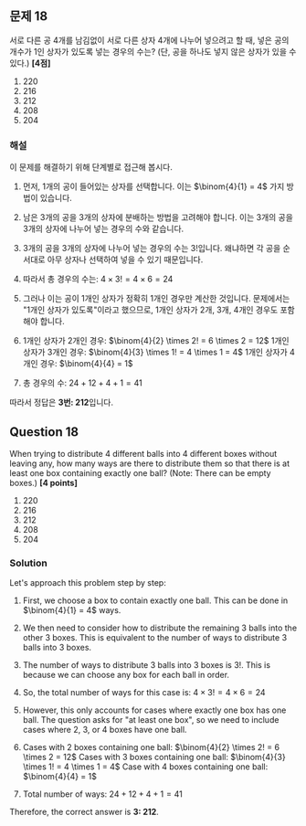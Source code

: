 

## 문제 18
서로 다른 공 4개를 남김없이 서로 다른 상자 4개에 나누어 넣으려고 할 때, 넣은 공의 개수가 1인 상자가 있도록 넣는 경우의 수는? (단, 공을 하나도 넣지 않은 상자가 있을 수 있다.) **[4점]**

1. 220
2. 216
3. 212
4. 208
5. 204

### 해설
이 문제를 해결하기 위해 단계별로 접근해 봅시다.

1. 먼저, 1개의 공이 들어있는 상자를 선택합니다. 이는 $\binom{4}{1} = 4$ 가지 방법이 있습니다.

2. 남은 3개의 공을 3개의 상자에 분배하는 방법을 고려해야 합니다. 이는 3개의 공을 3개의 상자에 나누어 넣는 경우의 수와 같습니다.

3. 3개의 공을 3개의 상자에 나누어 넣는 경우의 수는 3!입니다. 왜냐하면 각 공을 순서대로 아무 상자나 선택하여 넣을 수 있기 때문입니다.

4. 따라서 총 경우의 수는:
   $4 \times 3! = 4 \times 6 = 24$

5. 그러나 이는 공이 1개인 상자가 정확히 1개인 경우만 계산한 것입니다. 문제에서는 "1개인 상자가 있도록"이라고 했으므로, 1개인 상자가 2개, 3개, 4개인 경우도 포함해야 합니다.

6. 1개인 상자가 2개인 경우: $\binom{4}{2} \times 2! = 6 \times 2 = 12$
   1개인 상자가 3개인 경우: $\binom{4}{3} \times 1! = 4 \times 1 = 4$
   1개인 상자가 4개인 경우: $\binom{4}{4} = 1$

7. 총 경우의 수: $24 + 12 + 4 + 1 = 41$

따라서 정답은 **3번: 212**입니다.

## Question 18
When trying to distribute 4 different balls into 4 different boxes without leaving any, how many ways are there to distribute them so that there is at least one box containing exactly one ball? (Note: There can be empty boxes.) **[4 points]**

1. 220
2. 216
3. 212
4. 208
5. 204

### Solution
Let's approach this problem step by step:

1. First, we choose a box to contain exactly one ball. This can be done in $\binom{4}{1} = 4$ ways.

2. We then need to consider how to distribute the remaining 3 balls into the other 3 boxes. This is equivalent to the number of ways to distribute 3 balls into 3 boxes.

3. The number of ways to distribute 3 balls into 3 boxes is 3!. This is because we can choose any box for each ball in order.

4. So, the total number of ways for this case is:
   $4 \times 3! = 4 \times 6 = 24$

5. However, this only accounts for cases where exactly one box has one ball. The question asks for "at least one box", so we need to include cases where 2, 3, or 4 boxes have one ball.

6. Cases with 2 boxes containing one ball: $\binom{4}{2} \times 2! = 6 \times 2 = 12$
   Cases with 3 boxes containing one ball: $\binom{4}{3} \times 1! = 4 \times 1 = 4$
   Case with 4 boxes containing one ball: $\binom{4}{4} = 1$

7. Total number of ways: $24 + 12 + 4 + 1 = 41$

Therefore, the correct answer is **3: 212**.